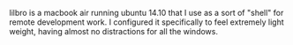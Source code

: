 lilbro is a macbook air running ubuntu 14.10 that I use as a sort of "shell" for remote development work. I configured it specifically to feel extremely light weight, having almost no distractions for all the windows.
